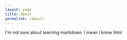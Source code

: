 ```yaml
---
layout: page
title: About
permalink: /about/
---
```


I'm not sure about learning markdown. I mean I know html